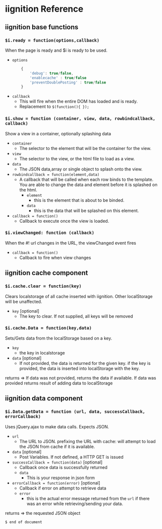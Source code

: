 # iignition Reference

## iignition base functions
### ```$i.ready = function(options,callback)```
When the page is ready and $i is ready to be used.
- ```options```   
    ```javascript
        {
            'debug': true/false,            
            'enablecache' : true/false 
            'preventDoublePosting' : true/false
        }
    ``` 
- ```callback```
    - This will fire when the entire DOM has loaded and is ready.
    - Replacement to ```$(function(){ });```

### ```$i.show = function (container, view, data, rowbindcallback, callback)```
Show a view in a container, optionally splashing data
- ```container```
    - The selector to the element that will be the container for the view.     
- ```view```
    - The selector to the view, or the html file to load as a view.
- ```data```
    - The JSON data,array or single object to splash onto the view.
- ```rowbindcallback = function(element,data)```
    - A callback that will be called when each row binds to the template.
        You are able to change the data and element before it is splashed on the html.
        - ```element```
            - this is the element that is about to be binded.
        - ```data```
            - this is the data that will be splashed on this element.
- ```callback = function()```
    - Callback to execute once the view is loaded.

### ```$i.viewChanged: function (callback)```
When the #! url changes in the URL, the viewChanged event fires
-   ```callback = function()```
    - Callback to fire when view changes

## iignition cache component

### ```$i.cache.clear = function(key)```
Clears localstorage of all cache inserted with iignition. Other localStorage will be unaffected.
- ```key``` [optional]
    - The key to clear. If not supplied, all keys will be removed 

### ```$i.cache.Data = function(key,data)```
Sets/Gets data from the localStorage based on a key.
- ```key```
    - the key in localstorage    
- ```data``` [optional]
    - If not provided, the data is returned for the given key. if the key is provided, the data is inserted into localStorage with the key. 

returns => If data was not provided, returns the data if available. If data was provided returns result of adding data to localStorage

## iignition data component

### ```$i.Data.getData = function (url, data, successCallback, errorCallback) ```
Uses jQuery.ajax to make data calls. Expects JSON.
- ```url```
    - The URL to JSON. prefixing the URL with cache: will attempt to load the JSON from cache if it is available.
- ```data``` [optional]
    - Post Variables. If not defined, a HTTP GET is issued 
- ```successCallback = function(data)``` [optional]
    - Callback once data is successfully returned 
    - ```data```
        - This is your response in json form
- ```errorCallback = function(error)``` [optional]
    - Callback if error on attempt to retrieve data 
    - ```error```
        - this is the actual error message returned from the ```url``` if there was an error while retrieving/sending your data.

returns => the requested JSON object

```$ end of document```